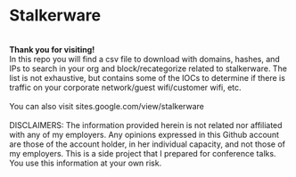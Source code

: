 # Stalkerware
<br>
<b>Thank you for visiting! </b>
</br>
In this repo you will find a csv file to download with domains, hashes, and IPs to search in your org and block/recategorize related to stalkerware. The list is not exhaustive, but contains some of the IOCs to determine if there is traffic on your corporate network/guest wifi/customer wifi, etc.
<br></br>
You can also visit sites.google.com/view/stalkerware 
<br></br>
DISCLAIMERS:
The information provided herein is not related nor affiliated with any of my employers. Any opinions expressed in this Github account are those of the account holder, in her individual capacity, and not those of my employers. This is a side project that I prepared for conference talks. You use this information at your own risk.
